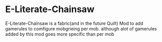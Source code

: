 # E-Literate-Chainsaw

E-Literate-Chainsaw is a fabric(and in the future Quilt) Mod to add gamerules to comfigure mobgrieing per mob. although alot of gamerules added by this mod goes more specific than per mob
